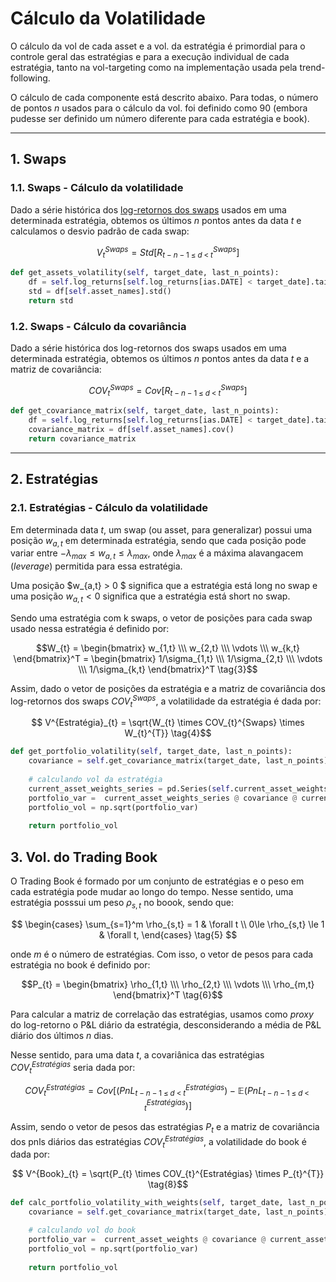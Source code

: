 # Cálculo da Volatilidade

O cálculo da vol de cada asset e a vol. da estratégia é primordial para o controle geral das estratégias e para a execução individual de cada estratégia, tanto na vol-targeting como na implementação usada pela trend-following.

O cálculo de cada componente está descrito abaixo. Para todas, o número de pontos $n$ usados para o cálculo da vol. foi definido como 90 (embora pudesse ser definido um número diferente para cada estratégia e book).


---

## 1. Swaps

### 1.1. Swaps - Cálculo da volatilidade

Dado a série histórica dos [log-retornos dos swaps](calc_swaps_doc.md) usados em uma determinada estratégia, obtemos os últimos $n$  pontos antes da data $t$ e calculamos o desvio padrão de cada swap:

$$V_{t}^{Swaps} = Std[R^{Swaps}_{t-n-1 \;\le \; d \;< \; t}] \tag{1}$$

``` python
def get_assets_volatility(self, target_date, last_n_points):
    df = self.log_returns[self.log_returns[ias.DATE] < target_date].tail(last_n_points)
    std = df[self.asset_names].std()
    return std
```


### 1.2. Swaps - Cálculo da covariância

Dado a série histórica dos log-retornos dos swaps usados em uma determinada estratégia, obtemos os últimos $n$  pontos antes da data $t$ e a matriz de covariância:

$$COV_{t}^{Swaps} = Cov[R^{Swaps}_{t-n-1 \;\le \; d \;< \; t}] \tag{2}$$

``` python
def get_covariance_matrix(self, target_date, last_n_points):
    df = self.log_returns[self.log_returns[ias.DATE] < target_date].tail(last_n_points)
    covariance_matrix = df[self.asset_names].cov()
    return covariance_matrix
```


----

## 2. Estratégias

### 2.1. Estratégias - Cálculo da volatilidade

Em determinada data $t$, um swap (ou asset, para generalizar) possui uma posição $w_{a,t}$ em determinada estratégia, sendo que cada posição pode variar entre $-\lambda_{max}\le w_{a,t} \le \lambda_{max}$, onde $\lambda_{max}$ é a máxima alavangacem (*leverage*) permitida para essa estratégia. 

Uma posição $w_{a,t} > 0 $ significa que a estratégia está long no swap e uma posição $w_{a,t} < 0$ significa que a estratégia está short no swap.

Sendo uma estratégia com k swaps, o vetor de posições para cada swap usado nessa estratégia é definido por:

$$W_{t} = \begin{bmatrix} 
            w_{1,t} \\\
            w_{2,t} \\\
             \vdots \\\ 
             w_{k,t} 
             \end{bmatrix}^T = 
             \begin{bmatrix} 
            1/\sigma_{1,t} \\\
            1/\sigma_{2,t} \\\
             \vdots \\\ 
             1/\sigma_{k,t} 
             \end{bmatrix}^T
             \tag{3}$$


Assim, dado o vetor de posições da estratégia e a matriz de covariância dos log-retornos dos swaps $COV_{t}^{Swaps}$, a volatilidade da estratégia é dada por:

$$ V^{Estratégia}_{t} = \sqrt{W_{t} \times COV_{t}^{Swaps} \times W_{t}^{T}} \tag{4}$$


``` python
def get_portfolio_volatility(self, target_date, last_n_points):
    covariance = self.get_covariance_matrix(target_date, last_n_points)
    
    # calculando vol da estratégia
    current_asset_weights_series = pd.Series(self.current_asset_weights)
    portfolio_var =  current_asset_weights_series @ covariance @ current_asset_weights_series.T
    portfolio_vol = np.sqrt(portfolio_var)
    
    return portfolio_vol
```


## 3. Vol. do Trading Book

O Trading Book é formado por um conjunto de estratégias e o peso em cada estratégia pode mudar ao longo do tempo. Nesse sentido, uma estratégia posssui um peso $\rho_{s,t}$ no boook, sendo que:

$$ \begin{cases}
\sum_{s=1}^m \rho_{s,t} = 1  & \forall t \\
0\le \rho_{s,t} \le 1 & \forall t,  
\end{cases} \tag{5}
$$

onde $m$ é o número de estratégias. Com isso, o vetor de pesos para cada estratégia no book é definido por:

<!-- $$ V^{Book}_{t} = \begin{bmatrix}
           x_{1} \\
           x_{2} \\
           \vdots \\
           x_{m}
         \end{bmatrix}$$ -->

$$P_{t} = \begin{bmatrix} \rho_{1,t} \\\ \rho_{2,t} \\\ \vdots \\\ \rho_{m,t} \end{bmatrix}^T \tag{6}$$

Para calcular a matriz de correlação das estratégias, usamos como *proxy* do log-retorno o P&L diário da estratégia, desconsiderando a média de P&L diário dos últimos $n$ dias.

Nesse sentido, para uma data $t$, a covariânica das estratégias $COV_{t}^{Estratégias}$ seria dada por: 

$$COV_{t}^{Estratégias} = Cov[(PnL^{Estratégias}_{t-n-1 \;\le \; d \;< \; t}) - \mathbb{E}(PnL^{Estratégias}_{t-n-1 \;\le \; d \;< \; t} )] \tag{7}$$


Assim, sendo o vetor de pesos das estratégias $P_{t}$ e a matriz de covariância dos pnls diários das estratégias $COV_{t}^{Estratégias}$, a volatilidade do book é dada por:

$$ V^{Book}_{t} = \sqrt{P_{t} \times COV_{t}^{Estratégias} \times P_{t}^{T}} \tag{8}$$


``` python
def calc_portfolio_volatility_with_weights(self, target_date, last_n_points, current_asset_weights):
    covariance = self.get_covariance_matrix(target_date, last_n_points)

    # calculando vol do book
    portfolio_var =  current_asset_weights @ covariance @ current_asset_weights.T
    portfolio_vol = np.sqrt(portfolio_var)
    
    return portfolio_vol
```
